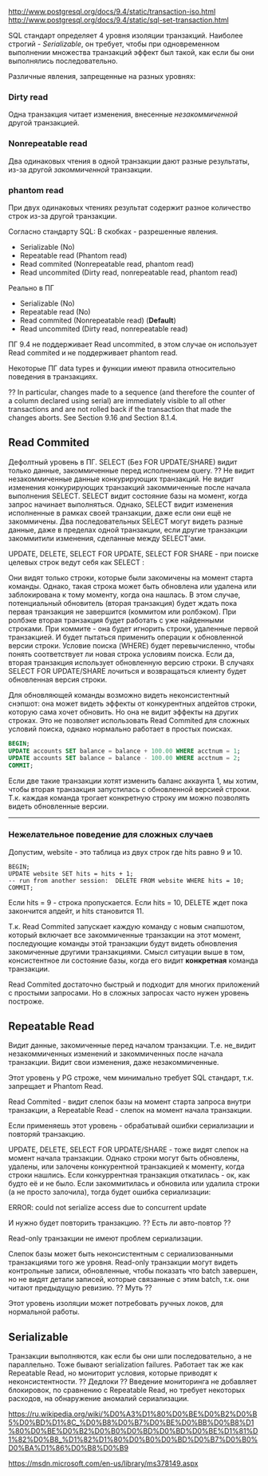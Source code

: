 http://www.postgresql.org/docs/9.4/static/transaction-iso.html
http://www.postgresql.org/docs/9.4/static/sql-set-transaction.html

SQL стандарт определяет 4 уровня изоляции транзакций. Наиболее строгий - *Serializable*, он требует, чтобы при одновременном выполнении множества транзакций эффект был такой, как если бы они выполнялись последовательно.

Различные явления, запрещенные на разных уровнях:

### Dirty read

Одна транзакция читает изменения, внесенные *незакоммиченной* другой транзакцией.

### Nonrepeatable read

Два одинаковых чтения в одной транзакции дают разные результаты, из-за другой *закоммиченной* транзакции.

### phantom read

При двух одинаковых чтениях результат содержит разное количество строк из-за другой транзакции.

Согласно стандарту SQL:
В скобках - разрешенные явления.

* Serializable (No)
* Repeatable read (Phantom read)
* Read commited (Nonrepeatable read, phantom read)
* Read uncommited (Dirty read, nonrepeatable read, phantom read)

Реально в ПГ

* Serializable (No)
* Repeatable read (No)
* Read commited (Nonrepeatable read) (**Default**)
* Read uncommited (Dirty read, nonrepeatable read)


ПГ 9.4 не поддерживает Read uncommited, в этом случае он использует Read commited и не поддерживает phantom read.

Некоторые ПГ data types и функции имеют правила относительно поведения в транзакциях.

?? In particular, changes made to a sequence (and therefore the counter of a column declared using serial) are immediately visible to all other transactions and are not rolled back if the transaction that made the changes aborts. See Section 9.16 and Section 8.1.4.

## Read Commited

Дефолтный уровень в ПГ. 
SELECT (Без FOR UPDATE/SHARE) видит только данные, закоммиченные перед исполнением query. ??
Не видит незакоммиченные данные конкурирующих транзакций.
Не видит изменения  конкурирующих транзакций закоммиченные после начала выполнения SELECT.
SELECT видит состояние базы на момент, когда запрос начинает выполняться.
Однако, SELECT видит изменения исполненные в рамках своей транзакции, даже если они ещё не закоммичены.
Два последовательных SELECT могут видеть разные данные, даже в пределах одной транзакции, если другие транзакции закоммитили изменения, сделанные между SELECT'ами. 

UPDATE, DELETE, SELECT FOR UPDATE, SELECT FOR SHARE - при поиске целевых строк ведут себя как SELECT :

Они видят только строки, которые были закомичены на момент старта команды. 
Однако, такая строка может быть обновлена или удалена или заблокирована к тому моменту, когда она нашлась.
В этом случае, потенциальный обновитель (вторая транзакция) будет ждать пока первая транзакция не завершится (коммитом или ролбэком).
При ролбэке вторая транзакция будет работать с уже найденными строками. При коммите - она будет игнорить строки, удаленные первой транзакцией. И будет пытаться применить операции к обновленной версии строки.
Условие поиска (WHERE) будет перевычисленно, чтобы понять соответствует ли новая строка условиям поиска. Если да, вторая транзакция использует обновленную версию строки. В случаях SELECT FOR UPDATE/SHARE лочиться и возвращаться клиенту будет обновленная версия строки.


Для обновляющей команды возможно видеть неконсистентный снэпшот: она может видеть эффекты от конкурентных апдейтов строки, которую сама хочет обновить. Но она не видит эффекты на других строках. Это не позволяет использовать Read Commited для сложных условий поиска, однако нормально работает в простых поисках.

```sql
BEGIN;
UPDATE accounts SET balance = balance + 100.00 WHERE acctnum = 1;
UPDATE accounts SET balance = balance - 100.00 WHERE acctnum = 2;
COMMIT;
```

Если две такие транзакции хотят изменить баланс аккаунта 1, мы хотим, чтобы вторая транзакция запустилась с обновленной версией строки.
Т.к. каждая команда трогает конкретную строку им можно позволять видеть обновленные версии.

----------

### 	Нежелательное поведение для сложных случаев

Допустим, website - это таблица из двух строк где hits равно 9 и 10.

```
BEGIN;
UPDATE website SET hits = hits + 1;
-- run from another session:  DELETE FROM website WHERE hits = 10;
COMMIT;
```
Если hits = 9 - строка пропускается.
Если hits = 10, DELETE ждет пока закончится апдейт, и hits становится 11.

Т.к. Read Commited запускает каждую команду с новым снапшотом, который включает все закоммиченные транзакции на этот момент, последующие
команды этой транзакции будут видеть обновления закомиченные другими транзакциями.
Смысл ситуации выше в том, консистентное ли состояние базы, когда его видит **конкретная** команда транзакции.

Read Commited достаточно быстрый и подходит для многих приложений с простыми запросами. Но в сложных запросах часто нужен уровень построже.

## Repeatable Read

Видит данные, закомиченные перед началом транзакции.
Т.е. не_видит незакоммиченных изменений и закоммиченных после начала транзакции.
Видит свои изменения, даже незакоммиченные.

Этот уровень у PG строже, чем минимально требует SQL стандарт, т.к. запрещает и Phantom Read.

Read Commited - видит слепок базы на момент старта запроса внутри транзакции, а Repeatable Read - слепок на момент начала транзакции.

Если применяешь этот уровень - обрабатывай ошибки сериализации и повторяй транзакцию.

UPDATE, DELETE, SELECT FOR UPDATE/SHARE - тоже видят слепок на момент начала транзакции.
Однако строки могут быть обновлены, удалены, или залочены конкурентной транзакцией к моменту, когда строки нашлись.
Если конкуррентная транзакция откатилась - ок, как будто её и не было.
Если закоммитилась и обновила или удалила строки (а не просто залочила), тогда будет ошибка сериализации:

ERROR:  could not serialize access due to concurrent update

И нужно будет повторить транзакцию.
?? Есть ли авто-повтор ??

Read-only транзакции не имеют проблем сериализации.

Слепок базы может быть неконсистентным с сериализованными транзакциями того же уровня.
Read-only транзакции могут видеть контрольные записи, обновленные, чтобы показать что batch завершен, но не видят детали записей, которые связанные с этим batch, т.к. они читают предыдущую ревизию. ?? Муть ??

Этот уровень изоляции может потребовать ручных локов, для нормальной работы.

## Serializable

Транзакции выполняются, как если бы они шли последовательно, а не параллельно.
Тоже бывают serialization failures. 
Работает так же как Repeatable Read, но мониторит условия, которые приводят к неконсистентности. ?? Дедлоки ??
Введение мониторинга не добавляет блокировок, по сравнению с Repeatable Read, но требует некоторых расходов, на обнаружение аномалий сериализации.








https://ru.wikipedia.org/wiki/%D0%A3%D1%80%D0%BE%D0%B2%D0%B5%D0%BD%D1%8C_%D0%B8%D0%B7%D0%BE%D0%BB%D0%B8%D1%80%D0%BE%D0%B2%D0%B0%D0%BD%D0%BD%D0%BE%D1%81%D1%82%D0%B8_%D1%82%D1%80%D0%B0%D0%BD%D0%B7%D0%B0%D0%BA%D1%86%D0%B8%D0%B9


https://msdn.microsoft.com/en-us/library/ms378149.aspx


